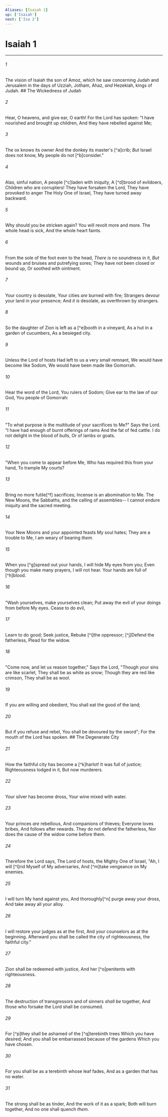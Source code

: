 ```yaml
---
Aliases: [Isaiah 1]
up: ['Isaiah']
next: ['Isa 2']
---
```

# Isaiah 1

***


###### 1 
The vision of Isaiah the son of Amoz, which he saw concerning Judah and Jerusalem in the days of Uzziah, Jotham, Ahaz, _and_ Hezekiah, kings of Judah. ## The Wickedness of Judah 

###### 2 
Hear, O heavens, and give ear, O earth! For the Lord has spoken: "I have nourished and brought up children, And they have rebelled against Me; 

###### 3 
The ox knows its owner And the donkey its master's [^a]crib; _But_ Israel does not know, My people do not [^b]consider." 

###### 4 
Alas, sinful nation, A people [^c]laden with iniquity, A [^d]brood of evildoers, Children who are corrupters! They have forsaken the Lord, They have provoked to anger The Holy One of Israel, They have turned away backward. 

###### 5 
Why should you be stricken again? You will revolt more and more. The whole head is sick, And the whole heart faints. 

###### 6 
From the sole of the foot even to the head, _There is_ no soundness in it, _But_ wounds and bruises and putrefying sores; They have not been closed or bound up, Or soothed with ointment. 

###### 7 
Your country _is_ desolate, Your cities _are_ burned with fire; Strangers devour your land in your presence; And _it is_ desolate, as overthrown by strangers. 

###### 8 
So the daughter of Zion is left as a [^e]booth in a vineyard, As a hut in a garden of cucumbers, As a besieged city. 

###### 9 
Unless the Lord of hosts Had left to us a very small remnant, We would have become like Sodom, We would have been made like Gomorrah. 

###### 10 
Hear the word of the Lord, You rulers of Sodom; Give ear to the law of our God, You people of Gomorrah: 

###### 11 
"To what purpose _is_ the multitude of your sacrifices to Me?" Says the Lord. "I have had enough of burnt offerings of rams And the fat of fed cattle. I do not delight in the blood of bulls, Or of lambs or goats. 

###### 12 
"When you come to appear before Me, Who has required this from your hand, To trample My courts? 

###### 13 
Bring no more futile[^f] sacrifices; Incense is an abomination to Me. The New Moons, the Sabbaths, and the calling of assemblies-- I cannot endure iniquity and the sacred meeting. 

###### 14 
Your New Moons and your appointed feasts My soul hates; They are a trouble to Me, I am weary of bearing _them._ 

###### 15 
When you [^g]spread out your hands, I will hide My eyes from you; Even though you make many prayers, I will not hear. Your hands are full of [^h]blood. 

###### 16 
"Wash yourselves, make yourselves clean; Put away the evil of your doings from before My eyes. Cease to do evil, 

###### 17 
Learn to do good; Seek justice, Rebuke [^i]the oppressor; [^j]Defend the fatherless, Plead for the widow. 

###### 18 
"Come now, and let us reason together," Says the Lord, "Though your sins are like scarlet, They shall be as white as snow; Though they are red like crimson, They shall be as wool. 

###### 19 
If you are willing and obedient, You shall eat the good of the land; 

###### 20 
But if you refuse and rebel, You shall be devoured by the sword"; For the mouth of the Lord has spoken. ## The Degenerate City 

###### 21 
How the faithful city has become a [^k]harlot! It was full of justice; Righteousness lodged in it, But now murderers. 

###### 22 
Your silver has become dross, Your wine mixed with water. 

###### 23 
Your princes _are_ rebellious, And companions of thieves; Everyone loves bribes, And follows after rewards. They do not defend the fatherless, Nor does the cause of the widow come before them. 

###### 24 
Therefore the Lord says, The Lord of hosts, the Mighty One of Israel, "Ah, I will [^l]rid Myself of My adversaries, And [^m]take vengeance on My enemies. 

###### 25 
I will turn My hand against you, And thoroughly[^n] purge away your dross, And take away all your alloy. 

###### 26 
I will restore your judges as at the first, And your counselors as at the beginning. Afterward you shall be called the city of righteousness, the faithful city." 

###### 27 
Zion shall be redeemed with justice, And her [^o]penitents with righteousness. 

###### 28 
The destruction of transgressors and of sinners _shall be_ together, And those who forsake the Lord shall be consumed. 

###### 29 
For [^p]they shall be ashamed of the [^q]terebinth trees Which you have desired; And you shall be embarrassed because of the gardens Which you have chosen. 

###### 30 
For you shall be as a terebinth whose leaf fades, And as a garden that has no water. 

###### 31 
The strong shall be as tinder, And the work of it as a spark; Both will burn together, And no one shall quench _them._
